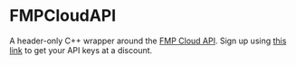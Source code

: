 # FMPCloudAPI
A header-only C++ wrapper around the [FMP Cloud API]([https://fmpcloud.io/documentation](https://site.financialmodelingprep.com/developer/docs)). Sign up using [this link](https://intelligence.financialmodelingprep.com/pricing-plans?couponCode=anthony&utm_source=blog&utm_medium=medium&utm_campaign=anthony) to get your API keys at a discount.
